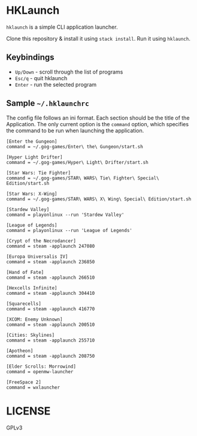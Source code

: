 # HKLaunch

`hklaunch` is a simple CLI application launcher.

Clone this repository & install it using `stack install`. Run it using
`hklaunch`.


## Keybindings

* `Up/Down` - scroll through the list of programs
* `Esc/q` - quit hklaunch
* `Enter` - run the selected program


## Sample `~/.hklaunchrc`

The config file follows an ini format. Each section should be the title of
the Application. The only current option is the `command` option, which
specifies the command to be run when launching the application.


    [Enter the Gungeon]
    command = ~/.gog-games/Enter\ the\ Gungeon/start.sh
    
    [Hyper Light Drifter]
    command = ~/.gog-games/Hyper\ Light\ Drifter/start.sh
    
    [Star Wars: Tie Fighter]
    command = ~/.gog-games/STAR\ WARS\ Tie\ Fighter\ Special\ Edition/start.sh
    
    [Star Wars: X-Wing]
    command = ~/.gog-games/STAR\ WARS\ X\ Wing\ Special\ Edition/start.sh

    [Stardew Valley]
    command = playonlinux --run 'Stardew Valley'
    
    [League of Legends]
    command = playonlinux --run 'League of Legends'
    
    [Crypt of the Necrodancer]
    command = steam -applaunch 247080
    
    [Europa Universalis IV]
    command = steam -applaunch 236850
    
    [Hand of Fate]
    command = steam -applaunch 266510
    
    [Hexcells Infinite]
    command = steam -applaunch 304410
    
    [Squarecells]
    command = steam -applaunch 416770
    
    [XCOM: Enemy Unknown]
    command = steam -applaunch 200510
    
    [Cities: Skylines]
    command = steam -applaunch 255710
    
    [Apotheon]
    command = steam -applaunch 208750
    
    [Elder Scrolls: Morrowind]
    command = openmw-launcher
    
    [FreeSpace 2]
    command = wxlauncher

# LICENSE

GPLv3
